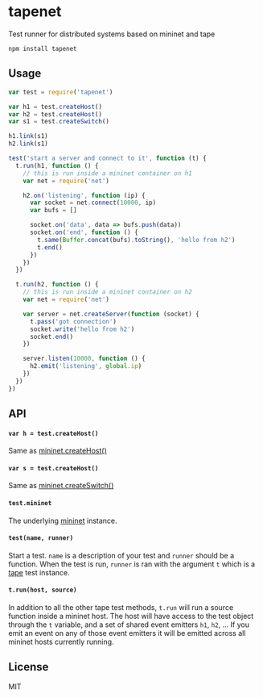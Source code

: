 # tapenet

Test runner for distributed systems based on mininet and tape

```
npm install tapenet
```

## Usage

``` js
var test = require('tapenet')

var h1 = test.createHost()
var h2 = test.createHost()
var s1 = test.createSwitch()

h1.link(s1)
h2.link(s1)

test('start a server and connect to it', function (t) {
  t.run(h1, function () {
    // this is run inside a mininet container on h1
    var net = require('net')

    h2.on('listening', function (ip) {
      var socket = net.connect(10000, ip)
      var bufs = []

      socket.on('data', data => bufs.push(data))
      socket.on('end', function () {
        t.same(Buffer.concat(bufs).toString(), 'hello from h2')
        t.end()
      })
    })
  })

  t.run(h2, function () {
    // this is run inside a mininet container on h2
    var net = require('net')

    var server = net.createServer(function (socket) {
      t.pass('got connection')
      socket.write('hello from h2')
      socket.end()
    })

    server.listen(10000, function () {
      h2.emit('listening', global.ip)
    })
  })
})
```

## API

#### `var h = test.createHost()`

Same as [mininet.createHost()](https://github.com/mafintosh/mininet#var-host--mncreatehost)

#### `var s = test.createHost()`

Same as [mininet.createSwitch()](https://github.com/mafintosh/mininet#var-host--mncreateswitch)

#### `test.mininet`

The underlying [mininet](https://github.com/mafintosh/mininet) instance.

#### `test(name, runner)`

Start a test. `name` is a description of your test and `runner` should be a function.
When the test is run, `runner` is ran with the argument `t` which is a [tape](https://github.com/substack/tape) test instance.

#### `t.run(host, source)`

In addition to all the other tape test methods, `t.run` will run a source function inside a mininet host.
The host will have access to the test object through the `t` variable, and a set of shared event emitters `h1`, `h2`, ...
If you emit an event on any of those event emitters it will be emitted across all mininet hosts currently running.

## License

MIT
